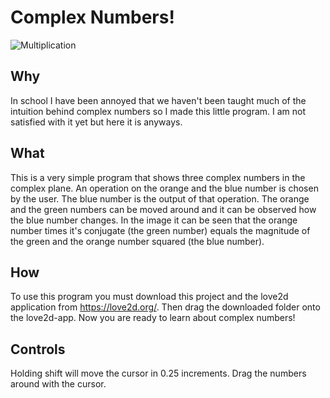 # Complex Numbers!
![Multiplication](screen-shot.png?raw=true "orange * green equals the magnitude squared")
## Why
In school I have been annoyed that we haven't been taught much of the intuition behind complex numbers so I made this little program. I am not satisfied with it yet but here it is anyways. 

## What
This is a very simple program that shows three complex numbers in the complex plane. An operation on the orange and the blue number is chosen by the user. The blue number is the output of that operation. The orange and the green numbers can be moved around and it can be observed how the blue number changes. In the image it can be seen that the orange number times it's conjugate (the green number) equals the magnitude of the green and the orange number squared (the blue number). 

## How
To use this program you must download this project and the love2d application from https://love2d.org/. Then drag the downloaded folder onto the love2d-app. Now you are ready to learn about complex numbers!

## Controls
Holding shift will move the cursor in 0.25 increments. Drag the numbers around with the cursor. 
